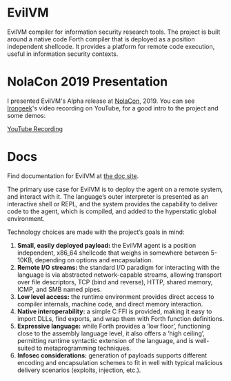 # EvilVM
EvilVM compiler for information security research tools.  The project is built around a native code Forth compiler that is deployed as a position independent shellcode. It provides a platform for remote code execution, useful in information security contexts.

# NolaCon 2019 Presentation #

I presented EvilVM's Alpha release at [NolaCon](https://nolacon.com/), 2019.  You can see [Irongeek](http://www.irongeek.com/)'s video recording on YouTube, for a good intro to the project and some demos:

[YouTube Recording](https://www.youtube.com/embed/55234oZ0EDU)

# Docs #
Find documentation for EvilVM at [the doc site](http://evilvm.ninja).

The primary use case for EvilVM is to deploy the agent on a remote system, and interact with it. The language’s outer interpreter is presented as an interactive shell or REPL, and the system provides the capability to deliver code to the agent, which is compiled, and added to the hyperstatic global environment.

Technology choices are made with the project’s goals in mind:

  1. **Small, easily deployed payload:** the EvilVM agent is a position independent, x86_64 shellcode that weighs in somewhere between 5-10KB, depending on options and encapsulation.
  2. **Remote I/O streams:** the standard I/O paradigm for interacting with the language is via abstracted network-capable streams, allowing transport over file descriptors, TCP (bind and reverse), HTTP, shared memory, ICMP, and SMB named pipes.
  3. **Low level access:** the runtime environment provides direct access to compiler internals, machine code, and direct memory interaction.
  4. **Native interoperability:** a simple C FFI is provided, making it easy to import DLLs, find exports, and wrap them with Forth function definitions.
  5. **Expressive language:** while Forth provides a ‘low floor’, functioning close to the assembly language level, it also offers a ‘high ceiling’, permitting runtime syntactic extension of the language, and is well-suited to metaprogramming techniques.
  6. **Infosec considerations:** generation of payloads supports different encoding and encapsulation schemes to fit in well with typical malicious delivery scenarios (exploits, injection, etc.).
